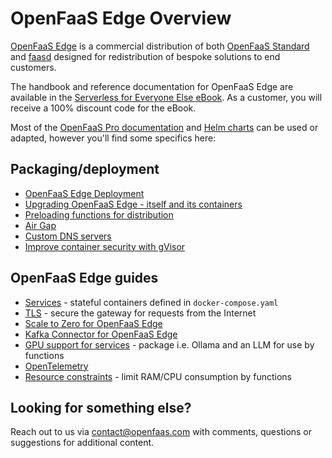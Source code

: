 # OpenFaaS Edge Overview

[OpenFaaS Edge](/deployment/edge) is a commercial distribution of both [OpenFaaS Standard](/docs/openfaas-pro/) and [faasd](https://github.com/openfaas/faasd) designed for redistribution of bespoke solutions to end customers.

The handbook and reference documentation for OpenFaaS Edge are available in the [Serverless for Everyone Else eBook](https://store.openfaas.com/l/serverless-for-everyone-else?layout=profile). As a customer, you will receive a 100% discount code for the eBook.

Most of the [OpenFaaS Pro documentation](/docs/openfaas-pro/) and [Helm charts](https://github.com/openfaas/faas-netes/tree/master/chart) can be used or adapted, however you'll find some specifics here:

## Packaging/deployment

* [OpenFaaS Edge Deployment](/deployment/edge)
* [Upgrading OpenFaaS Edge - itself and its containers](/deployment/edge/#upgrading-openfaas-edge)
* [Preloading functions for distribution](/edge/preloading)
* [Air Gap](/edge/airgap)
* [Custom DNS servers](/edge/custom-dns)
* [Improve container security with gVisor](/edge/gvisor)

## OpenFaaS Edge guides 

* [Services](/edge/services) - stateful containers defined in `docker-compose.yaml`
* [TLS](/edge/tls) - secure the gateway for requests from the Internet
* [Scale to Zero for OpenFaaS Edge](/edge/scale-to-zero)
* [Kafka Connector for OpenFaaS Edge](/edge/kafka-deployment)
* [GPU support for services](/edge/gpus) - package i.e. Ollama and an LLM for use by functions
* [OpenTelemetry](/edge/open-telemetry)
* [Resource constraints](/reference/yaml/#function-memorycpu-limits) - limit RAM/CPU consumption by functions

## Looking for something else?

Reach out to us via contact@openfaas.com with comments, questions or suggestions for additional content.
